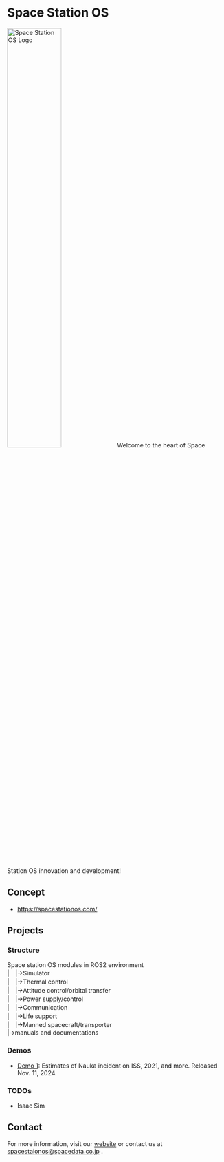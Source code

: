 # Space Station OS
<img src="https://github.com/space-station-os/space-station-os.github.io/raw/main/assets/logo/SSOS_LogoMark_TextSide_White_BGBlack.png" alt="Space Station OS Logo" width="50%" />
Welcome to the heart of Space Station OS innovation and development!

## Concept
- https://spacestationos.com/


## Projects

### Structure
Space station OS modules in ROS2 environment  
|　|→Simulator  
|　|→Thermal control  
|　|→Attitude control/orbital transfer  
|　|→Power supply/control  
|　|→Communication  
|　|→Life support  
|　|→Manned spacecraft/transporter  
|→manuals and documentations  

### Demos
- [Demo 1](https://github.com/space-station-os/space_station_os): Estimates of Nauka incident on ISS, 2021, and more. Released Nov. 11, 2024.

### TODOs
- Isaac Sim

## Contact
For more information, visit our [website](https://spacestationos.com/) or contact us at spacestaionos@spacedata.co.jp .
